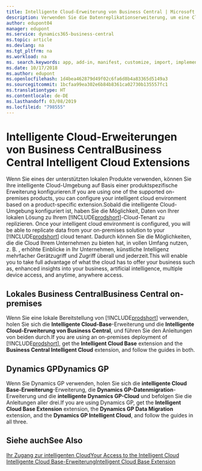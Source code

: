 ```yaml
---
title: Intelligente Cloud-Erweiterung von Business Central | Microsoft Docs
description: Verwenden Sie die Datenreplikationserweiterung, um eine Cloud-Kopie Ihrer Daten zu erstellen, sodass Sie mit der intelligente Cloud verbunden sind.
author: edupont04
manager: edupont
ms.service: dynamics365-business-central
ms.topic: article
ms.devlang: na
ms.tgt_pltfrm: na
ms.workload: na
ms. search.keywords: app, add-in, manifest, customize, import, implement
ms.date: 10/17/2018
ms.author: edupont
ms.openlocfilehash: 1d4bea462879d49f02c6fa6d8b4a83365d5149a3
ms.sourcegitcommit: 1bcfaa99ea302e6b84b8361ca02730b135557fc1
ms.translationtype: HT
ms.contentlocale: de-DE
ms.lasthandoff: 03/08/2019
ms.locfileid: "798555"
---
```

# <a name="business-central-intelligent-cloud-extensions"></a><span data-ttu-id="96e83-103">Intelligente Cloud-Erweiterungen von Business Central</span><span class="sxs-lookup"><span data-stu-id="96e83-103">Business Central Intelligent Cloud Extensions</span></span>

<span data-ttu-id="96e83-104">Wenn Sie eines der unterstützten lokalen Produkte verwenden, können Sie Ihre intelligente Cloud-Umgebung auf Basis einer produktspezifische Erweiterung konfigurieren.</span><span class="sxs-lookup"><span data-stu-id="96e83-104">If you are using one of the supported on-premises products, you can configure your intelligent cloud environment based on a product-specific extension.</span></span><span data-ttu-id="96e83-105">Sobald die intelligente Cloud-Umgebung konfiguriert ist, haben Sie die Möglichkeit, Daten von Ihrer lokalen Lösung zu Ihrem [!INCLUDE[prodshort](includes/prodshort.md)]-Cloud-Tenant zu replizieren.</span><span class="sxs-lookup"><span data-stu-id="96e83-105"> Once your intelligent cloud environment is configured, you will be able to replicate data from your on-premises solution to your [!INCLUDE[prodshort](includes/prodshort.md)] cloud tenant.</span></span> <span data-ttu-id="96e83-106">Dadurch können Sie die Möglichkeiten, die die Cloud Ihrem Unternehmen zu bieten hat, in vollen Umfang nutzen, z. B. , erhöhte Einblicke in Ihr Unternehmen, künstliche Intelligenz mehrfacher Gerätzugriff und Zugriff überall und jederzeit.</span><span class="sxs-lookup"><span data-stu-id="96e83-106">This will enable you to take full advantage of what the cloud has to offer your business such as, enhanced insights into your business, artificial intelligence, multiple device access, and anytime, anywhere access.</span></span>  

## <a name="business-central-on-premises"></a><span data-ttu-id="96e83-107">Lokales Business Central</span><span class="sxs-lookup"><span data-stu-id="96e83-107">Business Central on-premises</span></span>
<span data-ttu-id="96e83-108">Wenn Sie eine lokale Bereitstellung von [!INCLUDE[prodshort](includes/prodshort.md)] verwenden, holen Sie sich die **Intelligente Cloud-Base**-Erweiterung und die **Intelligente Cloud-Erweiterung von Business Central**, und führen Sie den Anleitungen von beiden durch.</span><span class="sxs-lookup"><span data-stu-id="96e83-108">If you are using an on-premises deployment of [!INCLUDE[prodshort](includes/prodshort.md)], get the **Intelligent Cloud Base** extension and the **Business Central Intelligent Cloud** extension, and follow the guides in both.</span></span>  

## <a name="dynamics-gp"></a><span data-ttu-id="96e83-109">Dynamics GP</span><span class="sxs-lookup"><span data-stu-id="96e83-109">Dynamics GP</span></span>
<span data-ttu-id="96e83-110">Wenn Sie Dynamics GP verwenden, holen Sie sich die **intelligente Cloud Base-Erweiterung**-Erweiterung, die  **Dynamics GP-Datenmigration**-Erweiterung und die **intelligente Dynamics GP-Cloud** und befolgen Sie die Anleitungen aller drei.</span><span class="sxs-lookup"><span data-stu-id="96e83-110">If you are using Dynamics GP, get the **Intelligent Cloud Base Extension** extension, the **Dynamics GP Data Migration** extension, and the **Dynamics GP Intelligent Cloud**, and follow the guides in all three.</span></span>  

## <a name="see-also"></a><span data-ttu-id="96e83-111">Siehe auch</span><span class="sxs-lookup"><span data-stu-id="96e83-111">See Also</span></span>

[<span data-ttu-id="96e83-112">Ihr Zugang zur intelligenten Cloud</span><span class="sxs-lookup"><span data-stu-id="96e83-112">Your Access to the Intelligent Cloud</span></span>](about-intelligent-cloud.md)  
[<span data-ttu-id="96e83-113">Intelligente Cloud Base-Erweiterung</span><span class="sxs-lookup"><span data-stu-id="96e83-113">Intelligent Cloud Base Extension</span></span>](ui-extensions-intelligent-cloud.md)  
